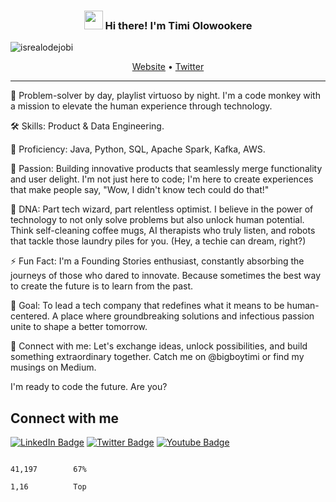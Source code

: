 <!-- Heading -->
<h3 align="center"><img src = "https://raw.githubusercontent.com/MartinHeinz/MartinHeinz/master/wave.gif" width = 30px> Hi there! I'm Timi Olowookere</h3>

<!-- Profile Views -->

<p align="left"> <img src="https://komarev.com/ghpvc/?username=bigboytimi&label=Profile%20views&color=0e75b6&style=flat" alt="isrealodejobi" />
</p>

<p align="center">
  <a href="#">Website</a> •
  <a href="https://twitter.com/bigboytimi">Twitter</a>
</p>

 <!-- About section -->

---
🤔 Problem-solver by day, playlist virtuoso by night. I'm a code monkey with a mission to elevate the human experience through technology.

🛠️ Skills: Product & Data Engineering. 

💪 Proficiency: Java, Python, SQL, Apache Spark, Kafka, AWS.

🧠 Passion: Building innovative products that seamlessly merge functionality and user delight. I'm not just here to code; I'm here to create experiences that make people say, "Wow, I didn't know tech could do that!"

🧬 DNA: Part tech wizard, part relentless optimist. I believe in the power of technology to not only solve problems but also unlock human potential. Think self-cleaning coffee mugs, AI therapists who truly listen, and robots that tackle those laundry piles for you. (Hey, a techie can dream, right?)

⚡ Fun Fact: I'm a Founding Stories enthusiast, constantly absorbing the journeys of those who dared to innovate. Because sometimes the best way to create the future is to learn from the past.

🚀 Goal: To lead a tech company that redefines what it means to be human-centered. A place where groundbreaking solutions and infectious passion unite to shape a better tomorrow.

🤝 Connect with me: Let's exchange ideas, unlock possibilities, and build something extraordinary together. Catch me on @bigboytimi or find my musings on Medium.

I'm ready to code the future. Are you?

<!-- About section: END -->


<!-- Conecct section -->

<h2>Connect with me </h3>
    <p>
        <a href="https://www.linkedin.com/in/olowookere-timilehin-9046aa171/"><img src="https://img.shields.io/badge/-Timi%20Olowookere%20-blue?style=plastic&amp;labelColor=blue&amp;logo=LinkedIn&amp;link=https://linkedin.com/in/olowookere-timilehin-9046aa172" alt="LinkedIn Badge"></a>
         <a href="https://twitter.com/@bigboytimi
/"><img src="https://img.shields.io/badge/-Timi Olowookere-informational?style=plastic&amp;labelColor=informational&amp;logo=Twitter&amp;link=https://twitter.com/Dev_180Memes" alt="Twitter Badge"></a>
<a href="#"><img src="https://img.shields.io/badge/-Timi Olowookere-informational?style=plastic&amp;labelColor=informational&amp;logo=YouTube&amp;link=https://twitter.com/Dev_180Memes" alt="Youtube Badge"></a>
   </p>
<!-- THE END -->



                                                                                                                                                      41,197        67%
                                                                                                                                                      1,16          Top
